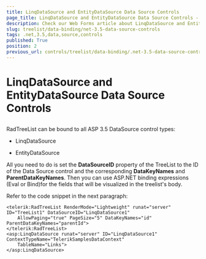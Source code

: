 ```yaml
---
title: LinqDataSource and EntityDataSource Data Source Controls
page_title: LinqDataSource and EntityDataSource Data Source Controls - RadTreeList
description: Check our Web Forms article about LinqDataSource and EntityDataSource Data Source Controls.
slug: treelist/data-binding/net-3.5-data-source-controls
tags: .net,3.5,data,source,controls
published: True
position: 2
previous_url: controls/treelist/data-binding/.net-3.5-data-source-controls
---
```


# LinqDataSource and EntityDataSource Data Source Controls



## 

RadTreeList can be bound to all ASP 3.5 DataSource control types:

* LinqDataSource

* EntityDataSource

All you need to do is set the **DataSourceID** property of the TreeList to the ID of the Data Source control and the corresponding **DataKeyNames** and **ParentDataKeyNames**. Then you can use ASP.NET binding expressions (Eval or Bind)for the fields that will be visualized in the treelist's body.

Refer to the code snippet in the next paragraph:

````ASPNET
<telerik:RadTreeList RenderMode="Lightweight" runat="server" ID="TreeList1" DataSourceID="LinqDataSource1"
	AllowPaging="true" PageSize="5" DataKeyNames="id" ParentDataKeyNames="parentId">
</telerik:RadTreeList>
<asp:LinqDataSource runat="server" ID="LinqDataSource1" ContextTypeName="TelerikSamplesDataContext"
	TableName="Links">
</asp:LinqDataSource>
````


